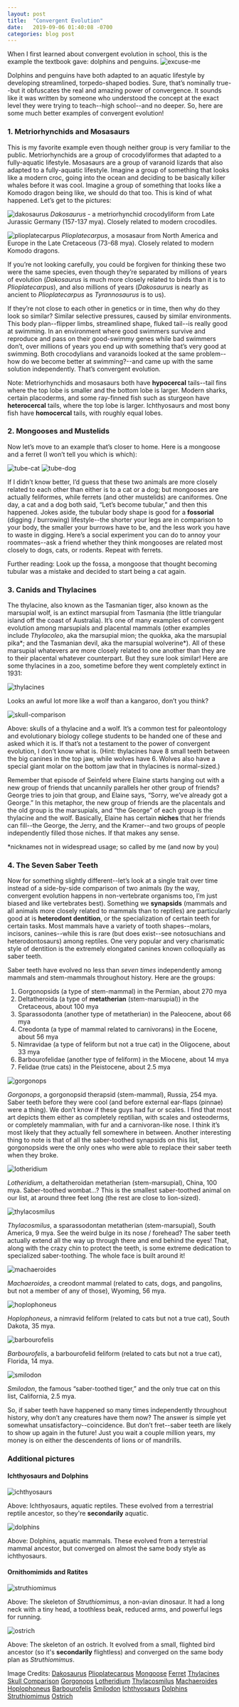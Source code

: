 ```yaml
---
layout: post
title:  "Convergent Evolution"
date:   2019-09-06 01:40:08 -0700
categories: blog post
---
```

When I first learned about convergent evolution in school, this is the example the textbook gave: dolphins and penguins.
![excuse-me](/assets/convergent-evolution-1.1.jpg)

Dolphins and penguins have both adapted to an aquatic lifestyle by developing streamlined, torpedo-shaped bodies.  Sure, that’s nominally true--but it obfuscates the real and amazing power of convergence.  It sounds like it was written by someone who understood the concept at the exact level they were trying to teach--high school--and no deeper.  So, here are some much better examples of convergent evolution!

### 1. Metriorhynchids and Mosasaurs
This is my favorite example even though neither group is very familiar to the public.  Metriorhynchids are a group of crocodyliformes that adapted to a fully-aquatic lifestyle.  Mosasaurs are a group of varanoid lizards that also adapted to a fully-aquatic lifestyle.  Imagine a group of something that looks like a modern croc, going into the ocean and deciding to be basically killer whales before it was cool.  Imagine a group of something that looks like a Komodo dragon being like, we should do that too.  This is kind of what happened.  Let’s get to the pictures:

![dakosaurus](/assets/convergent-evolution-1.2.png)
*Dakosaurus* - a metriorhynchid crocodyliform from Late Jurassic Germany (157-137 mya).  Closely related to modern crocodiles.

![plioplatecarpus](/assets/convergent-evolution-1.3.jpg)
*Plioplatecarpus*, a mosasaur from North America and Europe in the Late Cretaceous (73-68 mya).  Closely related to modern Komodo dragons.

If you’re not looking carefully, you could be forgiven for thinking these two were the same species, even though they’re separated by millions of years of evolution (*Dakosaurus* is much more closely related to birds than it is to *Plioplatecarpus*), and also millions of years (*Dakosaurus* is nearly as ancient to *Plioplatecarpus* as *Tyrannosaurus* is to us).

If they’re not close to each other in genetics or in time, then why do they look so similar?  Similar selective pressures, caused by similar environments.  This body plan--flipper limbs, streamlined shape, fluked tail--is really good at swimming.  In an environment where good swimmers survive and reproduce and pass on their good-swimmy genes while bad swimmers don’t, over millions of years you end up with something that’s very good at swimming.  Both crocodylians and varanoids looked at the same problem--how do we become better at swimming?--and came up with the same solution independently.  That’s convergent evolution.

Note: Metriorhynchids and mosasaurs both have **hypocercal** tails--tail fins where the top lobe is smaller and the bottom lobe is larger.  Modern sharks, certain placoderms, and some ray-finned fish such as sturgeon have **heterocercal** tails, where the top lobe is larger.  Ichthyosaurs and most bony fish have **homocercal** tails, with roughly equal lobes.

### 2. Mongooses and Mustelids
Now let’s move to an example that’s closer to home.  Here is a mongoose and a ferret (I won’t tell you which is which):

![tube-cat](/assets/convergent-evolution-1.17.jpg)
![tube-dog](/assets/convergent-evolution-1.18.jpg)

If I didn’t know better, I’d guess that these two animals are more closely related to each other than either is to a cat or a dog; but mongooses are actually feliformes, while ferrets (and other mustelids) are caniformes.  One day, a cat and a dog both said, “Let’s become tubular,” and then this happened.  Jokes aside, the tubular body shape is good for a **fossorial** (digging / burrowing) lifestyle--the shorter your legs are in comparison to your body, the smaller your burrows have to be, and the less work you have to waste in digging.  Here’s a social experiment you can do to annoy your roommates--ask a friend whether they think mongooses are related most closely to dogs, cats, or rodents.  Repeat with ferrets.

Further reading: Look up the fossa, a mongoose that thought becoming tubular was a mistake and decided to start being a cat again.

### 3. Canids and Thylacines
The thylacine, also known as the Tasmanian tiger, also known as the marsupial wolf, is an extinct marsupial from Tasmania (the little triangular island off the coast of Australia).  It’s one of many examples of convergent evolution among marsupials and placental mammals (other examples include *Thylacoleo*, aka the marsupial mion; the quokka, aka the marsupial pika\*; and the Tasmanian devil, aka the marsupial wolverine\*).  All of these marsupial whatevers are more closely related to one another than they are to their placental whatever counterpart.  But they sure look similar!  Here are some thylacines in a zoo, sometime before they went completely extinct in 1931:

![thylacines](/assets/convergent-evolution-1.4.jpg)

Looks an awful lot more like a wolf than a kangaroo, don’t you think?

![skull-comparison](/assets/convergent-evolution-1.5.jpg)

Above: skulls of a thylacine and a wolf.  It’s a common test for paleontology and evolutionary biology college students to be handed one of these and asked which it is.  If that’s not a testament to the power of convergent evolution, I don’t know what is.  (Hint: thylacines have 8 small teeth between the big canines in the top jaw, while wolves have 6.  Wolves also have a special giant molar on the bottom jaw that in thylacines is normal-sized.)

Remember that episode of Seinfeld where Elaine starts hanging out with a new group of friends that uncannily parallels her other group of friends?  George tries to join that group, and Elaine says, “Sorry, we’ve already got a George.”  In this metaphor, the new group of friends are the placentals and the old group is the marsupials, and “the George” of each group is the thylacine and the wolf.  Basically, Elaine has certain **niches** that her friends can fill--the George, the Jerry, and the Kramer--and two groups of people independently filled those niches.  If that makes any sense.

\*nicknames not in widespread usage; so called by me (and now by you)

### 4. The Seven Saber Teeth
Now for something slightly different--let’s look at a single trait over time instead of a side-by-side comparison of two animals (by the way, convergent evolution happens in non-vertebrate organisms too, I’m just biased and like vertebrates best).  Something we **synapsids** (mammals and all animals more closely related to mammals than to reptiles) are particularly good at is **heterodont dentition**, or the specialization of certain teeth for certain tasks.  Most mammals have a variety of tooth shapes--molars, incisors, canines--while this is rare (but does exist--see notosuchians and heterodontosaurs) among reptiles.  One very popular and very charismatic style of dentition is the extremely elongated canines known colloquially as saber teeth.

Saber teeth have evolved no less than _seven times_ independently among mammals and stem-mammals throughout history.  Here are the groups:
1. Gorgonopsids (a type of stem-mammal) in the Permian, about 270 mya
2. Deltatheroida (a type of **metatherian** (stem-marsupial)) in the Cretaceous, about 100 mya
3. Sparassodonta (another type of metatherian) in the Paleocene, about 66 mya
4. Creodonta (a type of mammal related to carnivorans) in the Eocene, about 56 mya
5. Nimravidae (a type of feliform but not a true cat) in the Oligocene, about 33 mya
6. Barbourofelidae (another type of feliform) in the Miocene, about 14 mya
7. Felidae (true cats) in the Pleistocene, about 2.5 mya

![gorgonops](/assets/convergent-evolution-1.6.png)

*Gorgonops*, a gorgonopsid therapsid (stem-mammal), Russia, 254 mya.  Saber teeth before they were cool (and before external ear-flaps (pinnae) were a thing).  We don’t know if these guys had fur or scales.  I find that most art depicts them either as completely reptilian, with scales and osteoderms, or completely mammalian, with fur and a carnivoran-like nose.  I think it’s most likely that they actually fell somewhere in between.  Another interesting thing to note is that of all the saber-toothed synapsids on this list, gorgonopsids were the only ones who were able to replace their saber teeth when they broke.

![lotheridium](/assets/convergent-evolution-1.7.jpg)

*Lotheridium*, a deltatheroidan metatherian (stem-marsupial), China, 100 mya.  Saber-toothed wombat...?  This is the smallest saber-toothed animal on our list, at around three feet long (the rest are close to lion-sized).

![thylacosmilus](/assets/convergent-evolution-1.8.png)

*Thylacosmilus*, a sparassodontan metatherian (stem-marsupial), South America, 9 mya.  See the weird bulge in its nose / forehead?  The saber teeth actually extend all the way up through there and end behind the eyes!  That, along with the crazy chin to protect the teeth, is some extreme dedication to specialized saber-toothing.  The whole face is built around it!

![machaeroides](/assets/convergent-evolution-1.9.png)

*Machaeroides*, a creodont mammal (related to cats, dogs, and pangolins, but not a member of any of those), Wyoming, 56 mya.

![hoplophoneus](/assets/convergent-evolution-1.10.png)

*Hoplophoneus*, a nimravid feliform (related to cats but not a true cat), South Dakota, 35 mya.

![barbourofelis](/assets/convergent-evolution-1.11.jpg)

*Barbourofelis*, a barbourofelid feliform (related to cats but not a true cat), Florida, 14 mya.

![smilodon](/assets/convergent-evolution-1.12.png)

*Smilodon*, the famous “saber-toothed tiger,” and the only true cat on this list, California, 2.5 mya.

So, if saber teeth have happened so many times independently throughout history, why don’t any creatures have them now?  The answer is simple yet somewhat unsatisfactory--coincidence.  But don’t fret--saber teeth are likely to show up again in the future!  Just you wait a couple million years, my money is on either the descendents of lions or of mandrills.

### Additional pictures

#### Ichthyosaurs and Dolphins
![ichthyosaurs](/assets/convergent-evolution-1.13.jpg)

Above: Ichthyosaurs, aquatic reptiles.  These evolved from a terrestrial reptile ancestor, so they're **secondarily** aquatic.

![dolphins](/assets/convergent-evolution-1.14.jpg)

Above: Dolphins, aquatic mammals.  These evolved from a terrestrial mammal ancestor, but converged on almost the same body style as ichthyosaurs.

#### Ornithomimids and Ratites
![struthiomimus](/assets/convergent-evolution-1.15.png)

Above: The skeleton of *Struthiomimus*, a non-avian dinosaur.  It had a long neck with a tiny head, a toothless beak, reduced arms, and powerful legs for running.

![ostrich](/assets/convergent-evolution-1.16.jpg)

Above: The skeleton of an ostrich.  It evolved from a small, flighted bird ancestor (so it's **secondarily** flightless) and converged on the same body plan as *Struthiomimus*.

Image Credits:
[Dakosaurus](https://www.wikiwand.com/en/Dakosaurus)
[Plioplatecarpus](https://en.wikipedia.org/wiki/Plioplatecarpus)
[Mongoose](https://www.flickr.com/photos/berniedup/6002158282/)
[Ferret](http://outdoornebraska.gov/blackfootedferret/)
[Thylacines](https://books.google.com/books?id=wqIi6YTFPooC&pg=PA52#v=onepage&q&f=false)
[Skull Comparison](https://anolistollis.wordpress.com/2014/03/05/case-studies-of-convergent-evolution-of-wolves-and-thylacines/)
[Gorgonops](https://www.deviantart.com/ryzakier/art/gorgonopsid-511244482)
[Lotheridium](https://www.deviantart.com/lythronax-argestes/art/Lotheridium-mengi-558057569)
[Thylacosmilus](https://www.deviantart.com/viergacht/art/Thylacosmilus-atrox-276180331)
[Machaeroides](https://upload.wikimedia.org/wikipedia/commons/3/31/Machaeroides_reconstruction.jpg)
[Hoplophoneus](https://www.deviantart.com/leogon/art/Hoplophoneus-primaevus-438570827)
[Barbourofelis](https://en.wikipedia.org/wiki/Barbourofelis#/media/File:Barbourofelisdigitalreconstruction.jpg)
[Smilodon](https://www.deviantart.com/oxpecker/art/Smilodon-712065651)
[Ichthyosaurs](http://spinops.blogspot.com/2015/03/ichthyosaurus-anningae.html?q=ichthyosaurus)
[Dolphins](https://ocr.org/sounds/dolphin/)
[Struthiomimus](https://en.wikipedia.org/wiki/Struthiomimus#/media/File:Struthiomimus_isolated.png)
[Ostrich](https://upload.wikimedia.org/wikipedia/commons/7/73/Ostrich_skeleton_at_MAV-USP.jpg)
